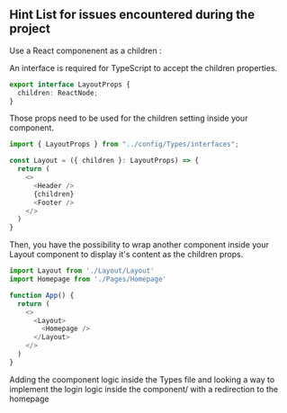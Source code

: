 ## Hint List for issues encountered during the project 


Use a React componenent as a children : 

An interface is required for TypeScript to accept the children properties.

```ts
export interface LayoutProps {
  children: ReactNode;
}
```

Those props need to be used for the children setting inside your component.

```ts
import { LayoutProps } from "../config/Types/interfaces";

const Layout = ({ children }: LayoutProps) => {
  return (
    <>
      <Header />
      {children}
      <Footer />
    </>
  )
}
```

Then, you have the possibility to wrap another component inside your Layout component to display it's content as the children props.

```ts
import Layout from './Layout/Layout'
import Homepage from './Pages/Homepage'

function App() {
  return (
    <>
      <Layout>
        <Homepage />
      </Layout>
    </>
  )
}
```

Adding the coomponent logic inside the Types file and looking a way to implement the login logic inside the component/ with a redirection to the homepage